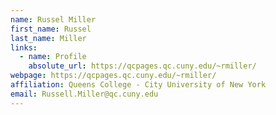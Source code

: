 ```yaml
---
name: Russel Miller
first_name: Russel
last_name: Miller
links:
  - name: Profile
    absolute_url: https://qcpages.qc.cuny.edu/~rmiller/
webpage: https://qcpages.qc.cuny.edu/~rmiller/
affiliation: Queens College - City University of New York
email: Russell.Miller@qc.cuny.edu 
---
```

